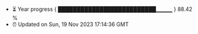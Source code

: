 - ⏳ Year progress { ██████████████████████████▁▁▁▁ } 88.42 %
- ⏰ Updated on Sun, 19 Nov 2023 17:14:36 GMT

